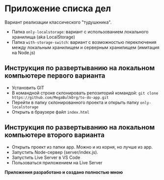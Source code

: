 # Приложение списка дел #

Вариант реализации классического "тудушкника".

- Папка ``only-localstorage``: вариант с использованием локального хранилища (aka LocalStorage)
- Папка ``with-storage-switch``: вариант c возможностью переключения между локальным хранилищем и серверным хранилищем (имитация на Node.js)


## Инструкция по развертыванию на локальном компьютере первого варианта ##

- Установить GIT
- В командной строке склонировать репозиторий командой: `git clone https://github.com/MegaBulkOrg/to-do-app.git`
- Перейти в папку склонированного проекта и открыть папку `only-localstorage`
- Открыть в браузере файл `index.html`

## Инструкция по развертыванию на локальном компьютере второго варианта ##

- Открыть проект из папки app. Можно и из корня, но лучше из app.
- Запустить Node-сервер (server/index.js).
- Запустить Live Server в VS Code
- Пользоваться приложением на Live Server

**Приложения разработано и создано полностью мною**
